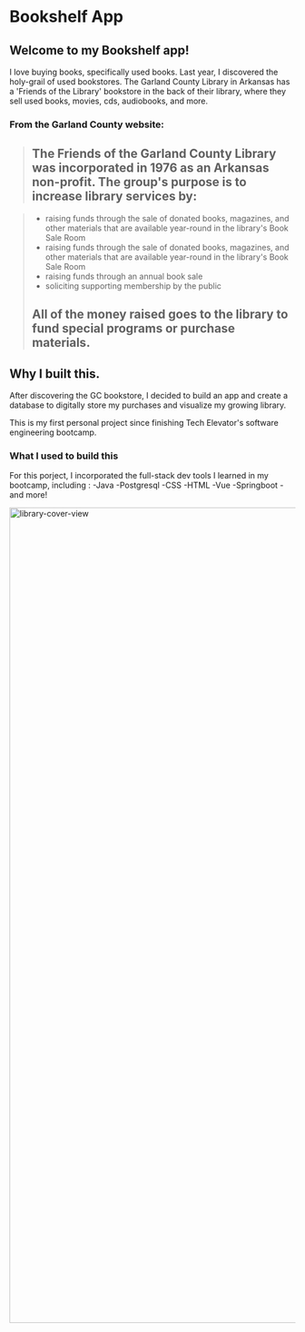 # Bookshelf App

## Welcome to my Bookshelf app! 

I love buying books, specifically used books. 
Last year, I discovered the holy-grail of used bookstores. The Garland County Library in Arkansas has a 'Friends of the Library' bookstore in the back of their library, where they sell used books, movies, cds, audiobooks, and more. 

### From the Garland County website: 

><h2> The Friends of the Garland County Library was incorporated in 1976 as an Arkansas non-profit. The group's purpose is to increase library services by:</h2>

><ul>
>  <li>raising funds through the sale of donated books, magazines, and other materials that are available year-round in the library's Book Sale Room</li>
>  <li>raising funds through the sale of donated books, magazines, and other materials that are available year-round in the library's Book Sale Room</li>
>  <li>raising funds through an annual book sale</li>
>  <li>soliciting supporting membership by the public</li>
></ul>
><h2>All of the money raised goes to the library to fund special programs or purchase materials.</h2>

## Why I built this. 

After discovering the GC bookstore, I decided to build an app and create a database to digitally store my purchases and visualize my growing library.

This is my first personal project since finishing Tech Elevator's software engineering bootcamp. 

### What I used to build this

For this porject, I incorporated the full-stack dev tools I learned in my bootcamp, including :
  -Java
  -Postgresql
  -CSS
  -HTML
  -Vue
  -Springboot
  -and more!

<img width="1437" alt="library-cover-view" src="https://user-images.githubusercontent.com/100177823/209886716-6dc32ab5-ca82-4dda-9115-82f5d258a780.png">
